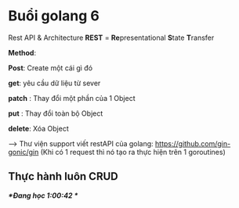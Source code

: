 # Buổi golang 6

Rest API & Architecture
**REST** = **Re**presentational **S**tate **T**ransfer

**Method**:

**Post**: Create một cái gì đó

**get**: yêu cầu dữ liệu từ sever

**patch** : Thay đổi một phần của 1 Object

**put** : Thay đổi toàn bộ Object

**delete**: Xóa Object

—> Thư viện support viết restAPI của golang: https://github.com/gin-gonic/gin (Khi có 1 request thì nó tạo ra thực hiện trên 1 goroutines)

## Thực hành luôn CRUD

**_*Đang học 1:00:42 *_**

